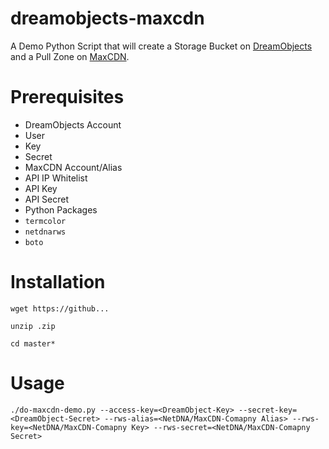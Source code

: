 dreamobjects-maxcdn
===================

A Demo Python Script that will create a Storage Bucket on [DreamObjects](http://dreamhost.com/cloud/dreamobjects/) and a Pull Zone on [MaxCDN](http://www.maxcdn.com).

# Prerequisites
* DreamObjects Account 
 * User
 * Key
 * Secret
* MaxCDN Account/Alias
 * API IP Whitelist
 * API Key
 * API Secret
* Python Packages
 * `termcolor`
 * `netdnarws`
 * `boto`

# Installation

`wget https://github...`

`unzip .zip`

`cd master*`

# Usage

`./do-maxcdn-demo.py --access-key=<DreamObject-Key> --secret-key=<DreamObject-Secret> --rws-alias=<NetDNA/MaxCDN-Comapny Alias> --rws-key=<NetDNA/MaxCDN-Comapny Key> --rws-secret=<NetDNA/MaxCDN-Comapny Secret>`
